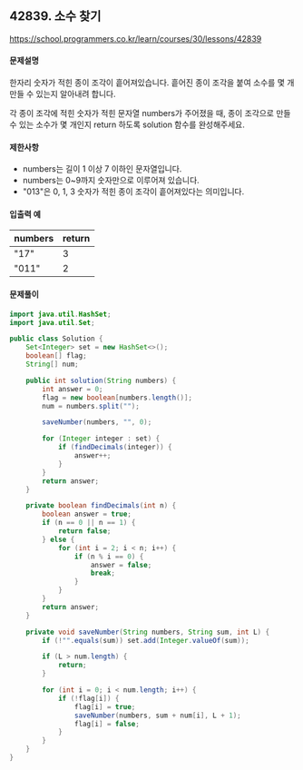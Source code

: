## 42839. 소수 찾기

https://school.programmers.co.kr/learn/courses/30/lessons/42839

#### 문제설명

한자리 숫자가 적힌 종이 조각이 흩어져있습니다. 흩어진 종이 조각을 붙여 소수를 몇 개 만들 수 있는지 알아내려 합니다.

각 종이 조각에 적힌 숫자가 적힌 문자열 numbers가 주어졌을 때, 종이 조각으로 만들 수 있는 소수가 몇 개인지 return 하도록 solution 함수를 완성해주세요.

#### 제한사항

- numbers는 길이 1 이상 7 이하인 문자열입니다.
- numbers는 0~9까지 숫자만으로 이루어져 있습니다.
- "013"은 0, 1, 3 숫자가 적힌 종이 조각이 흩어져있다는 의미입니다.

#### 입출력 예

| numbers | return |
|---------|--------|
| "17"    | 3      |
| "011"   | 2      |

#### 문제풀이

```java
import java.util.HashSet;
import java.util.Set;

public class Solution {
    Set<Integer> set = new HashSet<>();
    boolean[] flag;
    String[] num;

    public int solution(String numbers) {
        int answer = 0;
        flag = new boolean[numbers.length()];
        num = numbers.split("");

        saveNumber(numbers, "", 0);

        for (Integer integer : set) {
            if (findDecimals(integer)) {
                answer++;
            }
        }
        return answer;
    }

    private boolean findDecimals(int n) {
        boolean answer = true;
        if (n == 0 || n == 1) {
            return false;
        } else {
            for (int i = 2; i < n; i++) {
                if (n % i == 0) {
                    answer = false;
                    break;
                }
            }
        }
        return answer;
    }

    private void saveNumber(String numbers, String sum, int L) {
        if (!"".equals(sum)) set.add(Integer.valueOf(sum));

        if (L > num.length) {
            return;
        }

        for (int i = 0; i < num.length; i++) {
            if (!flag[i]) {
                flag[i] = true;
                saveNumber(numbers, sum + num[i], L + 1);
                flag[i] = false;
            }
        }
    }
}

```

